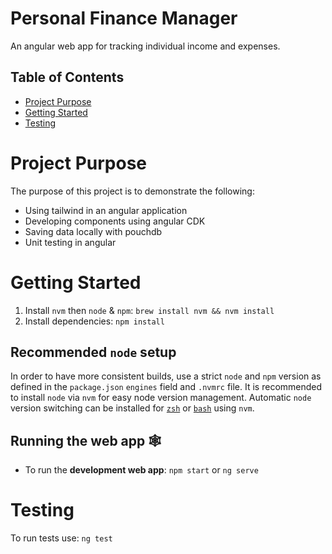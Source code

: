 # Personal Finance Manager

An angular web app for tracking individual income and expenses.

## Table of Contents

- [Project Purpose](#project-purpose)
- [Getting Started](#getting-started)
- [Testing](#testing)

# Project Purpose

The purpose of this project is to demonstrate the following:

- Using tailwind in an angular application
- Developing components using angular CDK
- Saving data locally with pouchdb
- Unit testing in angular

# Getting Started

1. Install `nvm` then `node` & `npm`: `brew install nvm && nvm install`
2. Install dependencies: `npm install`

## Recommended `node` setup

In order to have more consistent builds, use a strict `node` and `npm` version as defined in the `package.json` `engines` field and `.nvmrc` file. It is recommended to install `node` via `nvm` for easy node version management. Automatic `node` version switching can be installed for [`zsh`](https://github.com/nvm-sh/nvm#zsh) or [`bash`](https://github.com/nvm-sh/nvm#bash) using `nvm`.

## Running the web app 🕸

- To run the **development web app**: `npm start` or `ng serve`

# Testing

To run tests use: `ng test`
